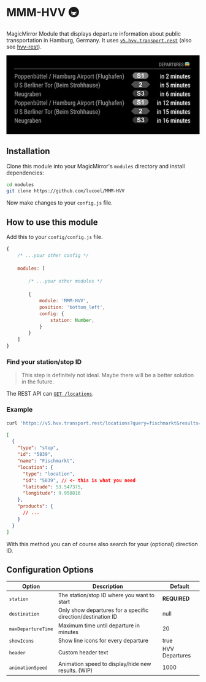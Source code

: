 # MMM-HVV 🚇
MagicMirror Module that displays departure information about public transportation in Hamburg, Germany. It uses [`v5.hvv.transport.rest`](https://v5.hvv.transport.rest/) (also see [hvv-rest](https://github.com/derhuerst/hvv-rest)).

![Preview](.github/preview.png)

## Installation
Clone this module into your MagicMirror's `modules` directory and install dependencies:

```sh
cd modules
git clone https://github.com/lucoel/MMM-HVV
```

Now make changes to your `config.js` file.

## How to use this module
Add this to your `config/config.js` file.

```javascript
{
    /* ...your other config */

    modules: [

        /* ...your other modules */

        {
            module: 'MMM-HVV',
            position: 'bottom_left',
            config: {
                station: Number,
            }
        }
    ]
}
```
### Find your station/stop ID
> This step is definitely not ideal. Maybe there will be a better solution in the future.

The REST API can [`GET /locations`](https://v5.hvv.transport.rest/api.html#get-locations).

### Example
```sh
curl 'https://v5.hvv.transport.rest/locations?query=fischmarkt&results=1' -s | jq
```
```json
[
  {
    "type": "stop",
    "id": "5839",
    "name": "Fischmarkt",
    "location": {
      "type": "location",
      "id": "5839", // <- this is what you need
      "latitude": 53.547375,
      "longitude": 9.950816
    },
    "products": {
      // ...
    }
  }
]
```

With this method you can of course also search for your (optional) direction ID.


## Configuration Options

| Option | Description | Default |
| ------------- | ------------- | ------------- |
| `station`  |  The station/stop ID where you want to start | **REQUIRED** |
| `destination`  | Only show departures for a specific direction/destination ID | null |
| `maxDepartureTime`  | Maximum time until departure in minutes | 20 |
| `showIcons`  | Show line icons for every departure | true |
| `header`  | Custom header text | HVV Departures |
| `animationSpeed`  | Animation speed to display/hide new results. (WIP) | 1000 |
